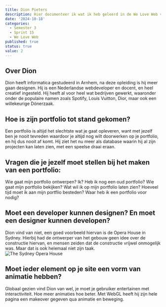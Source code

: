 ```yaml
---
title: Dion Pieters
description: Hier documenteer ik wat ik heb geleerd in de We Love Web van Dion Pieters.
date: '2024-10-18'
categories:
  - Semester 3
  - Sprint 15
  - We Love Web
published: true
status: true
value: 2
---
```


<script>
    import OperaHouse from "$lib/assets/opera-house.png"
</script>

## Over Dion
Dion heeft <bold>informatica</bold> gestudeerd in Arnhem, na deze opleiding is hij meer gaan <bold>designen</bold>. Hij is een Nederlandse webdeveloper en docent, en heel creatief ingesteld. Hij heeft al voor heel wat bedrijven gewerkt, waaronder onder de populaire namen zoals Spotify, Louis Vuitton, Dior,  maar ook een willekeurige Dönerzaak. 

## Hoe is zijn portfolio tot stand gekomen?
Een portfolio is altijd het slechtste wat je gaat opleveren, want met jezelf ben je <bold>nooit tevreden</bold> waardoor je altijd nog wilt doorwerken op je portfolio, en hij dus nooit af komt. Hij ziet het nu meer als <bold>database</bold> waarin hij al zijn projecten kan laten zien, met een speelse draai eraan.

## Vragen die je jezelf moet stellen bij het maken van een portfolio:
Wie gaat mijn portfolio ontwerpen? Ik?
Heb ik nog een oud portfolio?
Wie gaat mijn portfolio bekijken?
Wat wil ik op mijn portfolio laten zien?
Hoeveel tijd moet ik aan mijn portflio besteden?
Waar heb ik een portfolio voor nodig?

## Moet een developer kunnen designen? En moet een designer kunnen developen?
Dion vind van niet, een goed voorbeeld hiervan is de <bold>Opera House</bold> in Sydney. Hierbij had de ontwerper van het gebouw geen idee over de constructie hiervan, en mensen zeiden dat de constructie vrijwel onmogelijk was. Maar dat is ook helemaal niet zijn taak. 
<br>
<img alt="The Sydney Opera House" src={OperaHouse} />

## Moet ieder element op je site een vorm van animatie hebben? 
Globaal gezien vind Dion van wel, je moet je gebruiker <bold>entertainen met interactiviteit</bold>. Hoe meer animaties hoe beter. Met WebGL heeft hij zijn hele pagina een makeover gegeven qua animatie en beweging.